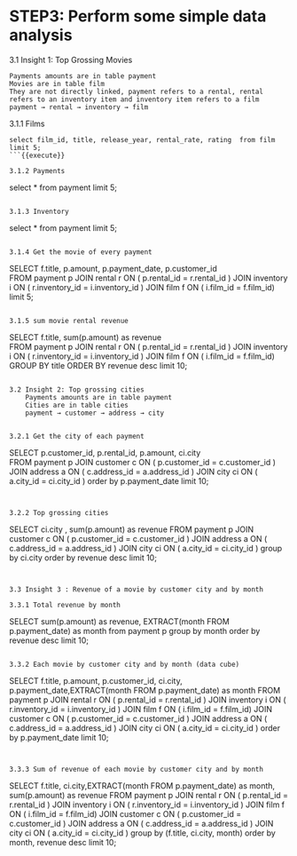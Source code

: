 # STEP3: Perform some simple data analysis


3.1 Insight 1: Top Grossing Movies

    Payments amounts are in table payment
    Movies are in table film
    They are not directly linked, payment refers to a rental, rental refers to an inventory item and inventory item refers to a film
    payment → rental → inventory → film


3.1.1 Films
```
select film_id, title, release_year, rental_rate, rating  from film limit 5;
```{{execute}}

3.1.2 Payments
```
select * from payment limit 5;
```{{execute}}

3.1.3 Inventory
```
select * from payment limit 5;
```{{execute}}

3.1.4 Get the movie of every payment 
```
SELECT f.title, p.amount, p.payment_date, p.customer_id                                            
FROM payment p
JOIN rental r    ON ( p.rental_id = r.rental_id )
JOIN inventory i ON ( r.inventory_id = i.inventory_id )
JOIN film f ON ( i.film_id = f.film_id)
limit 5;
```{{execute}}

3.1.5 sum movie rental revenue
```
SELECT f.title, sum(p.amount) as revenue                                            
FROM payment p
JOIN rental r    ON ( p.rental_id = r.rental_id )
JOIN inventory i ON ( r.inventory_id = i.inventory_id )
JOIN film f ON ( i.film_id = f.film_id)
GROUP BY title
ORDER BY revenue desc
limit 10;
```{{execute}}

3.2 Insight 2: Top grossing cities  
    Payments amounts are in table payment
    Cities are in table cities
    payment → customer → address → city


3.2.1 Get the city of each payment 
```
SELECT p.customer_id, p.rental_id, p.amount, ci.city                            
FROM payment p
JOIN customer c  ON ( p.customer_id = c.customer_id )
JOIN address a ON ( c.address_id = a.address_id )
JOIN city ci ON ( a.city_id = ci.city_id )
order by p.payment_date
limit 10;
```{{execute}}


3.2.2 Top grossing cities
```
SELECT ci.city ,  sum(p.amount) as revenue
FROM payment p
JOIN customer c  ON ( p.customer_id = c.customer_id )
JOIN address a ON ( c.address_id = a.address_id )
JOIN city ci ON ( a.city_id = ci.city_id )
group by ci.city
order by revenue desc
limit 10;
```{{execute}}


3.3 Insight 3 : Revenue of a movie by customer city and by month

3.3.1 Total revenue by month
```
SELECT sum(p.amount) as revenue, EXTRACT(month FROM p.payment_date) as month
from payment p
group by month
order by revenue desc
limit 10;
```{{execute}}

3.3.2 Each movie by customer city and by month (data cube) 
```
SELECT f.title, p.amount, p.customer_id, ci.city, p.payment_date,EXTRACT(month FROM p.payment_date) as month
FROM payment p
JOIN rental r    ON ( p.rental_id = r.rental_id )
JOIN inventory i ON ( r.inventory_id = i.inventory_id )
JOIN film f ON ( i.film_id = f.film_id)
JOIN customer c  ON ( p.customer_id = c.customer_id )
JOIN address a ON ( c.address_id = a.address_id )
JOIN city ci ON ( a.city_id = ci.city_id )
order by p.payment_date
limit 10;
```{{execute}}


3.3.3 Sum of revenue of each movie by customer city and by month 
```
SELECT f.title, ci.city,EXTRACT(month FROM p.payment_date) as month, sum(p.amount) as revenue
FROM payment p
JOIN rental r    ON ( p.rental_id = r.rental_id )
JOIN inventory i ON ( r.inventory_id = i.inventory_id )
JOIN film f ON ( i.film_id = f.film_id)
JOIN customer c  ON ( p.customer_id = c.customer_id )
JOIN address a ON ( c.address_id = a.address_id )
JOIN city ci ON ( a.city_id = ci.city_id )
group by (f.title, ci.city, month)
order by month, revenue desc
limit 10;
```{{execute}}








